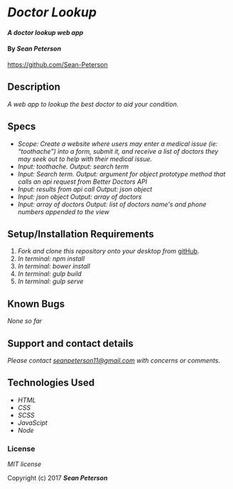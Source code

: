 # _Doctor Lookup_

#### _A doctor lookup web app_

#### By _**Sean Peterson**_
https://github.com/Sean-Peterson

## Description

_A web app to lookup the best doctor to aid your condition._

## Specs

* _Scope: Create a website where users may enter a medical issue (ie: “toothache”) into a form, submit it, and receive a list of doctors they may seek out to help with their medical issue._
* _Input: toothache. Output: search term_
* _Input: Search term. Output: argument for object prototype method that calls an api request from Better Doctors API_
* _Input: results from api call Output: json object_
* _Input: json object Output: array of doctors_
* _Input: array of doctors Output: list of doctors name's and phone numbers appended to the view_

## Setup/Installation Requirements

1. _Fork and clone this repository onto your desktop from_ [gitHub](https://github.com/Sean-Peterson/library-project).
2. _In terminal: npm install_
3. _In terminal: bower install_
4. _In terminal: gulp build_
5. _In terminal: gulp serve_

## Known Bugs

_None so far_

## Support and contact details

_Please contact seanpeterson11@gmail.com with concerns or comments._

## Technologies Used

* _HTML_
* _CSS_
* _SCSS_
* _JavaScipt_
* _Node_

### License

*MIT license*

Copyright (c) 2017 **_Sean Peterson_**
